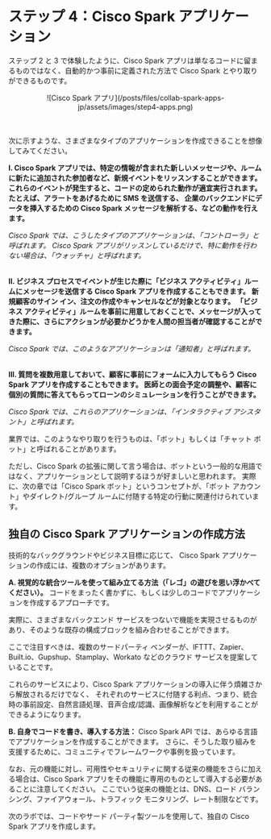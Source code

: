 # ステップ 4：Cisco Spark アプリケーション

ステップ 2 と 3 で体験したように、Cisco Spark アプリは単なるコードに留まるものではなく、自動的かつ事前に定義された方法で Cisco Spark とやり取りができるものです。

<div align="center">![Cisco Spark アプリ](/posts/files/collab-spark-apps-jp/assets/images/step4-apps.png)</div><br/><br/>


次に示すような、さまざまなタイプのアプリケーションを作成できることを想像してみてください。

**I. Cisco Spark アプリでは、特定の情報が含まれた新しいメッセージや、ルームに新たに追加された参加者など、新規イベントをリッスンすることができます。
これらのイベントが発生すると、コードの定められた動作が適宜実行されます。たとえば、アラートをあげるために SMS を送信する、
企業のバックエンドにデータを挿入するための Cisco Spark メッセージを解析する、などの動作を行えます。**

_Cisco Spark では、こうしたタイプのアプリケーションは、「コントローラ」と呼ばれます。
Cisco Spark アプリがリッスンしているだけで、特に動作を行わない場合は、「ウォッチャ」と呼ばれます。_
<br/><br/>

**II. ビジネス プロセスでイベントが生じた際に「ビジネス アクティビティ」ルームにメッセージを送信する Cisco Spark アプリを作成することもできます。
新規顧客のサイン イン、注文の作成やキャンセルなどが対象となります。
「ビジネス アクティビティ」ルームを事前に用意しておくことで、メッセージが入ってきた際に、さらにアクションが必要かどうかを人間の担当者が確認することができます。**

_Cisco Spark では、このようなアプリケーションは「通知者」と呼ばれます。_
<br/><br/>

**III. 質問を複数用意しておいて、顧客に事前にフォームに入力してもらう Cisco Spark アプリを作成することもできます。
医師との面会予定の調整や、顧客に個別の質問に答えてもらってローンのシミュレーションを行うことができます。**

_Cisco Spark では、これらのアプリケーションは、「インタラクティブ アシスタント」と呼ばれます。_


業界では、このようなやり取りを行うものは、「ボット」もしくは「チャット ボット」と呼ばれることがあります。

ただし、Cisco Spark の拡張に関して言う場合は、ボットという一般的な用語ではなく、アプリケーションとして説明するほうが好ましいと思われます。
実際に、次の章では「Cisco Spark ボット」というコンセプトが、「ボット アカウント」やダイレクト/グループ ルームに付随する特定の行動に関連付けられています。


## 独自の Cisco Spark アプリケーションの作成方法

技術的なバックグラウンドやビジネス目標に応じて、
Cisco Spark アプリケーションの作成には、複数のオプションがあります。

**A. 視覚的な統合ツールを使って組み立てる方法（「レゴ」の遊びを思い浮かべてください）。** コードをまったく書かずに、もしくは少しのコードでアプリケーションを作成するアプローチです。

実際に、さまざまなバックエンド サービスをつないで機能を実現させるものがあり、そのような既存の構成ブロックを組み合わせることができます。

ここで注目すべきは、複数のサードパーティ ベンダーが、IFTTT、Zapier、Built.io、Gupshup、Stamplay、Workato などのクラウド サービスを提案していることです。

これらのサービスにより、Cisco Spark アプリケーションの導入に伴う煩雑さから解放されるだけでなく、
それぞれのサービスに付随する利点、つまり、統合時の事前設定、自然言語処理、音声合成/認識、画像解析などを利用することができるようになります。


**B. 自身でコードを書き、導入する方法：** Cisco Spark API では、あらゆる言語でアプリケーションを作成することができます。
さらに、そうした取り組みを支援するために、コミュニティでフレームワークや事例を扱っています。

なお、元の機能に対し、可用性やセキュリティに関する従来の機能をさらに加える場合は、Cisco Spark アプリをその機能に専用のものとして導入する必要があることに注意してください。
ここでいう従来の機能とは、DNS、ロード バランシング、ファイアウォール、トラフィック モニタリング、レート制限などです。


次のラボでは、コードやサード パーティ製ツールを使用して、独自の Cisco Spark アプリを作成します。
